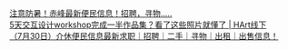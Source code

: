   
[注意防暑！赤峰最新便民信息！招聘，寻物.....](http://www.dianyue.me/archives/116/gzh7kf8f9tuv52tj/)  
[5天交互设计workshop完成一半作品集？看了这些照片就懂了 | HArt线下](http://www.dianyue.me/archives/182/l9z682mkl80twehz/)  
[（7月30日）介休便民信息最新求职｜招聘｜二手｜寻物｜出租｜出售信息！](http://www.dianyue.me/archives/672/xtwsoq69hzhuac4n/)